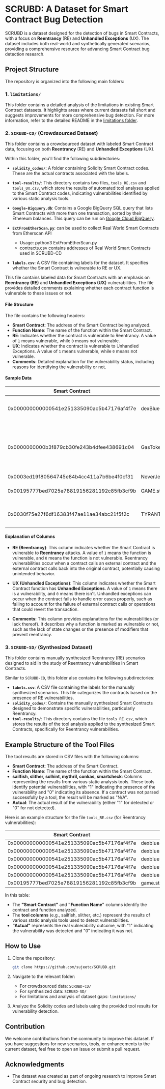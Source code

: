 # SCRUBD: A Dataset for Smart Contract Bug Detection

SCRUBD is a dataset designed for the detection of bugs in Smart Contracts, with a focus on **Reentrancy** (RE) and **Unhandled Exceptions** (UX). The dataset includes both real-world and synthetically generated scenarios, providing a comprehensive resource for advancing Smart Contract bug detection research.

## Project Structure

The repository is organized into the following main folders:

### 1. `limitations/`
This folder contains a detailed analysis of the limitations in existing Smart Contract datasets. It highlights areas where current datasets fall short and suggests improvements for more comprehensive bug detection. For more information, refer to the detailed README in the [limitations folder](limitations/README.md).

### 2. `SCRUBD-CD/` (Crowdsourced Dataset)
This folder contains a crowdsourced dataset with labeled Smart Contract data, focusing on both **Reentrancy** (RE) and **Unhandled Exceptions** (UX).

Within this folder, you'll find the following subdirectories:
- **`solidity_codes/`**: A folder containing Solidity Smart Contract codes. These are the actual contracts associated with the labels.
- **`tool-results/`**: This directory contains two files, `tools_RE.csv` and `tools_UX.csv`, which store the results of automated tool analyses applied to the Smart Contract codes, indicating vulnerabilities identified by various static analysis tools.
- **`Google-Bigquery.db`**: Contains a Google BigQuery SQL query that lists Smart Contracts with more than one transaction, sorted by their Ethereum balances. This query can be run on [Google Cloud BigQuery](https://cloud.google.com/bigquery).

- **`ExtFromEtherScan.py`**: can be used to collect Real World Smart Contracts from Etherscan API
	* Usage: python3 ExtFromEtherScan.py
	* contracts.csv contains addresses of Real World Smart Contracts used in SCRUBD-CD

- **`labels.csv`**: A CSV file containing labels for the dataset. It specifies whether the Smart Contract is vulnerable to RE or UX.

This file contains labeled data for Smart Contracts with an emphasis on **Reentrancy (RE)** and **Unhandled Exceptions (UX)** vulnerabilities. The file provides detailed comments explaining whether each contract function is vulnerable to these issues or not.

#### File Structure

The file contains the following headers:

- **Smart Contract**: The address of the Smart Contract being analyzed.
- **Function Name**: The name of the function within the Smart Contract.
- **RE**: Indicates whether the contract is vulnerable to Reentrancy. A value of `1` means vulnerable, while `0` means not vulnerable.
- **UX**: Indicates whether the contract is vulnerable to Unhandled Exceptions. A value of `1` means vulnerable, while `0` means not vulnerable.
- **Comments**: Detailed explanation for the vulnerability status, including reasons for identifying the vulnerability or not.

#### Sample Data

| Smart Contract                               | Function Name                                             | RE | UX  | Comments                                                            |
|---------------------------------------------|----------------------------------------------------------|------|-----|---------------------------------------------------------------------|
| 0x000000000000541e251335090ac5b47176af4f7e  | dexBlue.spendGasTokens(uint256)                          | 0    | 1   | -- No REENT: no ether involved                                       |
| 0x0000000000b3f879cb30fe243b4dfee438691c04  | GasToken2.makeChild()                                    | 0    | 1   | -- Reason for no REENT: No state changes after external call       | 
| 0x0003ed19f80564745e84b4cc411a7b6be4f0cf31  | NeverJeet.openTrading()                                  | 0    | 0   |                                                                     |
| 0x00195777bed7025e78819156281192c85fb3cf9b  | GAME.startRaffle(uint256)                                | 1    | 0   | -- REENT -- state var jackpot                                       |
| 0x0030f75e27f6df16383f47ae11ae34abc21f5f2c  | TYRANT.GoLive()                                          | 0    | 0   | -- no REENT: modifier onlyowner                                     |

#### Explanation of Columns

- **RE (Reentrancy)**: This column indicates whether the Smart Contract is vulnerable to **Reentrancy** attacks. A value of `1` means the function is vulnerable, and `0` means the function is not vulnerable. Reentrancy vulnerabilities occur when a contract calls an external contract and the external contract calls back into the original contract, potentially causing unintended behavior.

- **UX (Unhandled Exceptions)**: This column indicates whether the Smart Contract function has **Unhandled Exceptions**. A value of `1` means there is a vulnerability, and `0` means there isn't. Unhandled exceptions can occur when the contract fails to handle error cases properly, such as failing to account for the failure of external contract calls or operations that could revert the transaction.

- **Comments**: This column provides explanations for the vulnerabilities (or lack thereof). It describes why a function is marked as vulnerable or not, such as the lack of state changes or the presence of modifiers that prevent reentrancy.


### 3. `SCRUBD-SD/` (Synthesized Dataset)
This folder contains manually synthesized Reentrancy (RE) scenarios designed to aid in the study of Reentrancy vulnerabilities in Smart Contracts.

Similar to `SCRUBD-CD`, this folder also contains the following subdirectories:
- **`labels.csv`**: A CSV file containing the labels for the manually synthesized scenarios. This file categorizes the contracts based on the presence of RE vulnerabilities.
- **`solidity_codes/`**: Contains the manually synthesized Smart Contracts designed to demonstrate specific vulnerabilities, particularly Reentrancy.
- **`tool-results/`**: This directory contains the file `tools_RE.csv`, which stores the results of the tool analysis applied to the synthesized Smart Contracts, specifically for Reentrancy vulnerabilities.

## Example Structure of the Tool Files

The tool results are stored in CSV files with the following columns:

- **Smart Contract**: The address of the Smart Contract.
- **Function Name**: The name of the function within the Smart Contract.
- **sailfish, slither, solhint, mythril, conkas, smartcheck**: Columns representing the results from various static analysis tools. These tools identify potential vulnerabilities, with "1" indicating the presence of the vulnerability and "0" indicating its absence. If a contract was not parsed successfully by a tool, the result will be marked as "N/A".
- **Actual**: The actual result of the vulnerability (either "1" for detected or "0" for not detected).

Here is an example structure for the file `tools_RE.csv` (for Reentrancy vulnerabilities):

| Smart Contract                               | Function Name                                          | sailfish | slither | solhint | mythril | conkas | Actual |
|---------------------------------------------|-------------------------------------------------------|----------|---------|---------|---------|--------|--------|
| 0x000000000000541e251335090ac5b47176af4f7e  | dexblue.spendgastokens                                | N/A      | 1       | 0       | 0       | 0      | 1      |
| 0x000000000000541e251335090ac5b47176af4f7e  | dexbluesettlementmodule.matchorderwithreserve        | N/A      | 1       | 0       | 0       | 0      | 1      |
| 0x000000000000541e251335090ac5b47176af4f7e  | dexbluesettlementmodule.matchorderwithreservewithdata| N/A      | 1       | 0       | 0       | 0      | 1      |
| 0x000000000000541e251335090ac5b47176af4f7e  | dexbluesettlementmodule.settleringtrade              | N/A      | 1       | 0       | 0       | 0      | 1      |
| 0x000000000000541e251335090ac5b47176af4f7e  | dexbluesettlementmodule.settleringtradewithdata     | N/A      | 1       | 0       | 0       | 0      | 1      |
| 0x00195777bed7025e78819156281192c85fb3cf9b  | game.startraffle                                     | 0        | 1       | 1       | 0       | 0      | 1      |

In this table:
- The **"Smart Contract"** and **"Function Name"** columns identify the contract and function analyzed.
- The **tool columns** (e.g., sailfish, slither, etc.) represent the results of various static analysis tools used to detect vulnerabilities.
- **"Actual"** represents the real vulnerability outcome, with "1" indicating the vulnerability was detected and "0" indicating it was not.

## How to Use

1. Clone the repository:
    ```bash
    git clone https://github.com/sujeetc/SCRUBD.git
    ```

2. Navigate to the relevant folder:
    - For crowdsourced data: `SCRUBD-CD/`
    - For synthesized data: `SCRUBD-SD/`
    - For limitations and analysis of dataset gaps: `limitations/`

3. Analyze the Solidity codes and labels using the provided tool results for vulnerability detection.

## Contribution

We welcome contributions from the community to improve this dataset. If you have suggestions for new scenarios, tools, or enhancements to the current dataset, feel free to open an issue or submit a pull request.

## Acknowledgments

- The dataset was created as part of ongoing research to improve Smart Contract security and bug detection.

